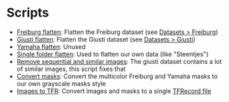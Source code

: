 # Scripts

- [Freiburg flatten](freiburg_flatten): Flatten the Freiburg dataset (see [Datasets > Freiburg](../datasets#freiburg))
- [Giusti flatten](giusti_flatten): Flatten the Giusti dataset (see [Datasets > Giusti](../datasets#giusti))
- [Yamaha flatten](freiburg_flatten): Unused
- [Single folder flatten](single_folder_flatten): Used to flatten our own data (like "Steentjes")
- [Remove sequential and similar images](remove_seq_sim): The giusti dataset contains a lot of similar images, this script fixes that
- [Convert masks](convert_masks): Convert the multicolor Freiburg and Yamaha masks to our own grayscale masks style
- [Images to TFR](images_to_tfr): Convert images and masks to a single [TFRecord file](https://www.tensorflow.org/tutorials/load_data/tfrecord)
